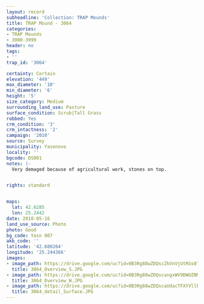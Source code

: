 ```yaml
---
layout: record
subheadline: 'Collection: TRAP Mounds'
title: TRAP Mound - 3064
categories:
- TRAP Mounds
- 3000-3999
header: no
tags:
- ''
trap_id: '3064'

certainty: Certain
elevation: '449'
max_diameter: '10'
min_diameter: '6'
height: '5'
size_category: Medium
surrounding_land_use: Pasture
surface_condition: Scrub|Tall Grass
robbed: Yes
crm_condition: '3'
crm_intactness: '2'
campaign: '2010'
source: Survey
municipality: Yasenovo
locality: ''
bgcode: DS001
notes: |-
  Very demaged because of agricultural work, stones on top.


rights: standard


maps:
  lat: 42.6285
  lon: 25.2442
date: 2018-05-16
land_use_source: Photo
photo: Good
bg_code: Yasn 007
akb_code: ''
latitude: '42.680264'
longitude: '25.244366'
images:
- image_path: https://drive.google.com/uc?id=0B3Rg88wZDQscZkVnVjUtRGs0TjQ
  title: 3064_Overview_S.JPG
- image_path: https://drive.google.com/uc?id=0B3Rg88wZDQscangxWV9DWUZNMlE
  title: 3064_Overview_W.JPG
- image_path: https://drive.google.com/uc?id=0B3Rg88wZDQscaUdacTFXYVllbGM
  title: 3064_detail_Surface.JPG
---
```

